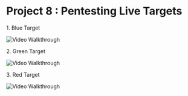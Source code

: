 # Project 8 : Pentesting Live Targets

1\. Blue Target

<img src='http://i.imgur.com/2SZ8adi.gif' title='Video Walkthrough' width='' alt='Video Walkthrough' />


2\. Green Target

<img src='http://i.imgur.com/PYuENI8.gif' title='Video Walkthrough' width='' alt='Video Walkthrough' />

3\. Red Target

<img src='http://i.imgur.com/FcCdCMM.gif' title='Video Walkthrough' width='' alt='Video Walkthrough' />

